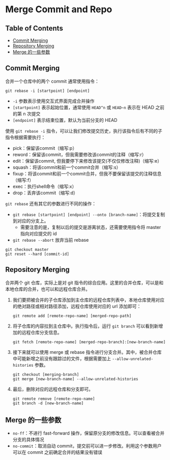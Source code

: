 <!-- omit in toc -->
# Merge Commit and Repo

<!-- omit in toc -->
## Table of Contents

- [Commit Merging](#commit-merging)
- [Repository Merging](#repository-merging)
- [Merge 的一些参数](#merge-的一些参数)

## Commit Merging

合并一个仓库中的两个 commit 通常使用指令：

`git rebase -i [startpoint] [endpoint]`

- `-i` 参数表示使用交互式界面完成合并操作
- `[startpoint]` 表示起始位置，通常使用 `HEAD^n` 或 `HEAD~n` 表示在 HEAD 之前的第 n 次提交
- `[endpoint]` 表示结束位置，默认为当前分支的 HEAD

使用 `git rebase -i` 指令，可以让我们修改提交历史，执行该指令后有不同的子指令根据需要执行：

- pick：保留该commit（缩写:p）
- reword：保留该commit，但我需要修改该commit的注释（缩写:r）
- edit：保留该commit, 但我要停下来修改该提交(不仅仅修改注释)（缩写:e）
- squash：将该commit和前一个commit合并（缩写:s）
- fixup：将该commit和前一个commit合并，但我不要保留该提交的注释信息（缩写:f）
- exec：执行shell命令（缩写:x）
- drop：丢弃该commit（缩写:d）

`git rebase` 还有其它的参数进行不同的操作：

- `git rebase [startpoint] [endpoint] --onto [branch-name]`：将提交复制到对应的分支上。
  - 需要注意的是，复制以后的提交是游离状态，还需要使用指令将 master 指向对应提交的 id
- `git rebase --abort` 放弃当前 rebase

```shell
git checkout master
git reset --hard [commit-id]
```

## Repository Merging

合并两个 git 仓库，实际上是对 git 指令的综合应用。这里的合并仓库，可以是和本地仓库的合并，也可以和远程仓库合并。

1. 我们要把被合并的子仓库添加到主仓库的远程仓库列表中，本地仓库使用对应的绝对路径或相对路径添加，远程仓库使用对应的 url 添加即可：

    ```shell
    git remote add [remote-repo-name] [merged-repo-path]
    ```

2. 将子仓库的内容拉到主仓库中。执行指令后，运行 `git branch` 可以看到新增加的远程仓库分支信息。

    ```shell
    git fetch [remote-repo-name] [merged-repo-branch]:[new-branch-name]
    ```

3. 接下来就可以使用 merge 或 rebase 指令进行分支合并。其中，被合并仓库中可能新增之前没有跟踪过的文件，根据需要加上 `--allow-unrelated-histories` 参数。

    ```shell
    git checkout [merging-branch]
    git merge [new-branch-name] --allow-unrelated-histories
    ```

4. 最后，删除对应的远程仓库和分支即可。

    ```shell
    git remote remove [remote-repo-name]
    git branch -d [new-branch-name]
    ```

## Merge 的一些参数

- `no-ff`：不进行 fast-forward 操作，保留原分支的修改信息。可以查看被合并分支的具体情况
- `no-commit`：取消自动 commit，提交前可以进一步修改。利用这个参数用户可以在 commit 之前确定合并的结果没有错误
